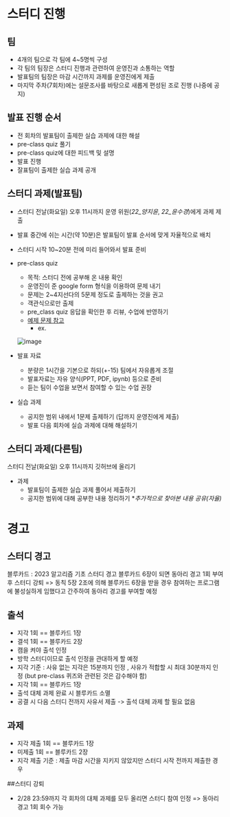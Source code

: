 # 스터디 진행

## 팀
- 4개의 팀으로 각 팀에 4~5명씩 구성
- 각 팀의 팀장은 스터디 진행과 관련하여 운영진과 소통하는 역할
- 발표팀의 팀장은 마감 시간까지 과제를 운영진에게 제출
- 마지막 주차(7회차)에는 설문조사를 바탕으로 새롭게 편성된 조로 진행 (나중에 공지)

## 발표 진행 순서
- 전 회차의 발표팀이 출제한 실습 과제에 대한 해설
- pre-class quiz 풀기
- pre-class quiz에 대한 피드백 및 설명
- 발표 진행
- 잘표팀이 출제한 실습 과제 공개

## 스터디 과제(발표팀)
- 스터디 전날(화요일) 오후 11시까지 운영 위원(*22_양지윤*, *22_윤수경*)에게 과제 제출
- 발표 중간에 쉬는 시간(약 10분)은 발표팀이 발표 순서에 맞게 자율적으로 배치 
- 스터디 시작 10~20분 전에 미리 들어와서 발표 준비
- pre-class quiz
   - 목적: 스터디 전에 공부해 온 내용 확인
   - 운영진이 준 google form 형식을 이용하여 문제 내기
   - 문제는 2~4지선다의 5문제 정도로 출제하는 것을 권고
   - 객관식으로만 출제
   - pre_class quiz 응답을 확인한 후 리뷰, 수업에 반영하기
   - [예제 문제 참고](https://docs.google.com/forms/d/e/1FAIpQLSeL_ecFpcUGJObv9XopYwmGErL2E0PPHNzCDp44DU-kYwjAxw/viewform)
     - ex.
   
   ![image](https://github.com/sejongsmarcle/2022_Winter_AiStudy/blob/main/%EC%8A%A4%ED%84%B0%EB%94%94%20%EC%9E%90%EB%A3%8C/img/pre_class%20quiz%20ex.png)
  
- 발표 자료
   - 분량은 1시간을 기본으로 하되(+-15) 팀에서 자유롭게 조절
   - 발표자료는 자유 양식(PPT, PDF, ipynb) 등으로 준비
   - 듣는 팀이 수업을 보면서 참여할 수 있는 수업 권장

- 실습 과제
   - 공지한 범위 내에서 1문제 출제하기 (답까지 운영진에게 제출)
   - 발표 다음 회차에 실습 과제에 대해 해설하기

## 스터디 과제(다른팀)   
스터디 전날(화요일) 오후 11시까지 깃허브에 올리기
- 과제
   - 발표팀이 출제한 실습 과제 풀어서 제출하기
   - 공지한 범위에 대해 공부한 내용 정리하기  **추가적으로 찾아본 내용 공유(자율)*

# 경고

## 스터디 경고
블루카드 : 2023 알고리즘 기초 스터디 경고
블루카드 6장이 되면 동아리 경고 1회 부여 후 스터디 강퇴
=> 동칙 5장 2조에 의해 블루카드 6장을 받을 경우 참여하는 프로그램에 불성실하게 임했다고 간주하여 동아리 경고를 부여할 예정

## 출석
- 지각 1회 == 블루카드 1장
- 결석 1회 == 블루카드 2장
- 캠을 켜야 출석 인정
- 방학 스터디이므로 출석 인정을 관대하게 할 예정
- 지각 기준 : 사유 없는 지각은 15분까지 인정 , 사유가 적합할 시 최대 30분까지 인정 (but pre-class 퀴즈와 관련된 것은 감수해야 함)
- 지각 1회 == 블루카드 1장 
- 출석 대체 과제 완료 시 블루카드 소멸
- 공결 시 다음 스터디 전까지 사유서 제출 -> 출석 대체 과제 할 필요 없음

## 과제
- 지각 제출 1회 == 블루카드 1장
- 미제출 1회 == 블루카드 2장
- 지각 제출 기준 : 제출 마감 시간을 지키지 않았지만 스터디 시작 전까지 제출한 경우

##스터디 강퇴
- 2/28 23:59까지 각 회차의 대체 과제를 모두 올리면 스터디 참여 인정 => 동아리 경고 1회 회수 가능
